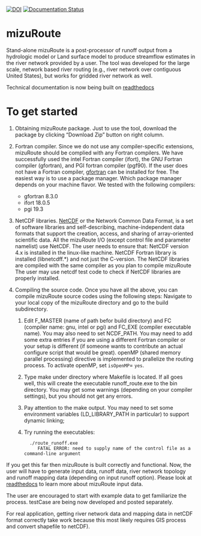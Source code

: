 [![DOI](https://zenodo.org/badge/DOI/10.5281/zenodo.4395155.svg)](https://doi.org/10.5281/zenodo.4395155)
[![Documentation Status](https://readthedocs.org/projects/mizuroute/badge/?version=master)](https://mizuroute.readthedocs.io/en/master/?badge=master)

# mizuRoute
Stand-alone mizuRoute is a post-processor of runoff output from a hydrologic model or Land surface model to produce streamflow estimates in the river network provided by a user. The tool was developed for the large scale, network based river routing (e.g., river network over contiguous United States), but works for gridded river network as well.

Technical documentation is now being built on [readthedocs](https://mizuroute.readthedocs.io/en/master/)

# To get started
1. Obtaining mizuRoute package. Just to use the tool, download the package by clicking “Download Zip” button on right column. 

2. Fortran compiler. Since we do not use any compiler-specific extensions, mizuRoute should be complied with any Fortran compilers. We have successfully used the intel Fortran compiler (ifort), the GNU Fortran compiler (gfortran), and PGI fortran compiler (pgf90). If the user does not have a Fortran compiler, [gfortran](https://gcc.gnu.org/wiki/GFortran) can be installed for free. The easiest way is to use a package manager. Which package manager depends on your machine flavor. 
We tested with the following compilers:
   - gfortran 8.3.0
   - ifort 18.0.5
   - pgi 19.3

3. NetCDF libraries. [NetCDF](http://www.unidata.ucar.edu/software/netcdf/) or the Network Common Data Format, is a set of software libraries and self-describing, machine-independent data formats that support the creation, access, and sharing of array-oriented scientific data. All the mizuRoute I/O (except control file and parameter namelist) use NetCDF. The user needs to ensure that:
NetCDF version 4.x is installed in the linux-like machine.
NetCDF Fortran library is installed (libnetcdff.\*) and not just the C-version.
The NetCDF libraries are compiled with the same compiler as you plan to compile mizuRoute
The user may use netcdf test code to check if NetCDF libraries are properly installed.

4. Compiling the source code. Once you have all the above, you can compile mizuRoute source codes using the following steps: Navigate to your local copy of the mizuRoute directory and go to the build subdirectory.
 
    1. Edit F_MASTER (name of path befor build directory) and FC (compiler name: gnu, intel or pgi) and FC_EXE (compiler executable name). You may also need to set NCDF_PATH. You may need to add some extra entries if you are using a different Fortran compiler or your setup is different (if someone wants to contribute an actual configure script that would be great). openMP (shared memory parallel processing) directive is implemented to prallelize the routing process. To activate openMP, set `isOpenMP`= `yes`. 

    2. Type make under directory where Makefile is located. If all goes well, this will create the executable runoff_route.exe to the bin directory. You may get some warnings (depending on your compiler settings), but you should not get any errors.

    3. Pay attention to the make output. You may need to set some environment variables (LD_LIBRARY_PATH in particular) to support dynamic linking;

    4. Try running the executables:
		
			 ./route_runoff.exe
				FATAL ERROR: need to supply name of the control file as a command-line argument

If you get this far then mizuRoute is built correctly and functional. Now, the user will have to generate input data, runoff data, river network topology and runoff mapping data (depending on input runoff option). Please look at [readthedocs](https://mizuroute.readthedocs.io/en/develop/) to learn more about mizuRoute input data. 

The user are encouraged to start with example data to get familiarize the process. testCase are being now developed and posted separately.

For real application, getting river network data and mapping data in netCDF format correctly take work because this most likely requires GIS process and convert shapefile to netCDF). 
